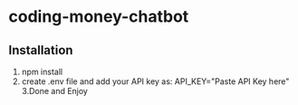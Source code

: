 # coding-money-chatbot
## Installation
1. npm install
2. create .env file and add your API key as:
     API_KEY="Paste API Key here"
3.Done and Enjoy

